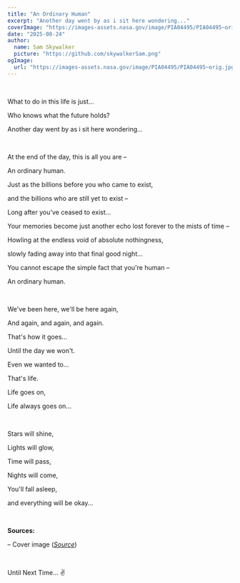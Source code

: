 ```yaml
---
title: "An Ordinary Human"
excerpt: "Another day went by as i sit here wondering..."
coverImage: "https://images-assets.nasa.gov/image/PIA04495/PIA04495~orig.jpg"
date: "2025-08-24"
author:
  name: Sam Skywalker
  picture: "https://github.com/skywalkerSam.png"
ogImage:
  url: "https://images-assets.nasa.gov/image/PIA04495/PIA04495~orig.jpg"
---
```


&nbsp;

What to do in this life is just...  

Who knows what the future holds?  

Another day went by as i sit here wondering...

&nbsp;

At the end of the day, this is all you are –

An ordinary human.

Just as the billions before you who came to exist,

and the billions who are still yet to exist –  

Long after you've ceased to exist...  

Your memories become just another echo lost forever to the mists of time –  

Howling at the endless void of absolute nothingness,  

slowly fading away into that final good night...  

You cannot escape the simple fact that you're human –  

An ordinary human.

&nbsp;

We've been here, we'll be here again,

And again, and again, and again.  

That's how it goes...

Until the day we won't.

Even we wanted to...

That's life.  

Life goes on,  

Life always goes on...

&nbsp;

Stars will shine,  

Lights will glow,  

Time will pass,  

Nights will come,  

You'll fall asleep,  

and everything will be okay...

&nbsp;

**Sources:**

– Cover image ([*Source*](https://images.nasa.gov/details/PIA04495))

&nbsp;

Until Next Time… ✌️  
